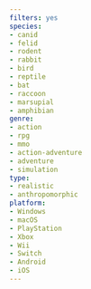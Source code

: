```yaml
---
filters: yes
species:
- canid
- felid
- rodent
- rabbit
- bird
- reptile
- bat
- raccoon
- marsupial
- amphibian
genre:
- action
- rpg
- mmo
- action-adventure
- adventure
- simulation
type:
- realistic
- anthropomorphic
platform:
- Windows
- macOS
- PlayStation
- Xbox
- Wii
- Switch
- Android
- iOS
---
```


